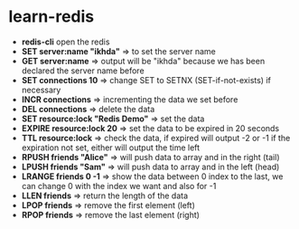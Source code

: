 # learn-redis

* **redis-cli** open the redis
* **SET server:name "ikhda"** => to set the server name
* **GET server:name** => output will be "ikhda" because we has been declared the server name before
* **SET connections 10** => change SET to SETNX (SET-if-not-exists) if necessary
* **INCR connections** => incrementing the data we set before
* **DEL connections** => delete the data
* **SET resource:lock "Redis Demo"** => set the data
* **EXPIRE resource:lock 20** => set the data to be expired in 20 seconds
* **TTL resource:lock** => check the data, if expired will output -2 or -1 if the expiration not set, either will output the time left
* **RPUSH friends "Alice"** => will push data to array and in the right (tail)
* **LPUSH friends "Sam"** => will push data to array and in the left (head)
* **LRANGE friends 0 -1** => show the data between 0 index to the last, we can change 0 with the index we want and also for -1
* **LLEN friends** => return the length of the data
* **LPOP friends** => remove the first element (left)
* **RPOP friends** => remove the last element (right)